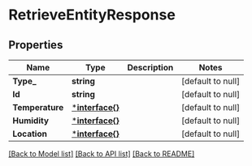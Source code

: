 # RetrieveEntityResponse

## Properties
Name | Type | Description | Notes
------------ | ------------- | ------------- | -------------
**Type_** | **string** |  | [default to null]
**Id** | **string** |  | [default to null]
**Temperature** | [***interface{}**](interface{}.md) |  | [default to null]
**Humidity** | [***interface{}**](interface{}.md) |  | [default to null]
**Location** | [***interface{}**](interface{}.md) |  | [default to null]

[[Back to Model list]](../README.md#documentation-for-models) [[Back to API list]](../README.md#documentation-for-api-endpoints) [[Back to README]](../README.md)


